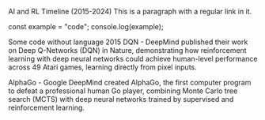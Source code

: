 AI and RL Timeline (2015-2024)
This is a paragraph with a regular link in it.

const example = "code";
console.log(example);

Some code without language
2015
DQN - DeepMind published their work on Deep Q-Networks (DQN) in Nature, demonstrating how reinforcement learning with deep neural networks could achieve human-level performance across 49 Atari games, learning directly from pixel inputs.

AlphaGo - Google DeepMind created AlphaGo, the first computer program to defeat a professional human Go player, combining Monte Carlo tree search (MCTS) with deep neural networks trained by supervised and reinforcement learning.